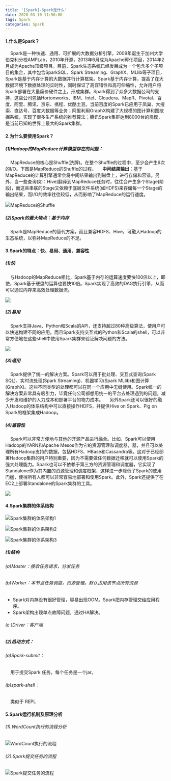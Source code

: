 ```yaml
---
title: '[Spark]-Spark是什么'
date: 2020-03-10 11:50:00
tags: Spark
categories: Spark
---
```


#### 1.什么是Spark？
&nbsp;&nbsp;&nbsp;&nbsp;Spark是一种快速、通用、可扩展的大数据分析引擎，2009年诞生于加州大学伯克利分校AMPLab，2010年开源，2013年6月成为Apache孵化项目，2014年2月成为Apache顶级项目。目前，Spark生态系统已经发展成为一个包含多个子项目的集合，其中包含SparkSQL、Spark Streaming、GraphX、MLlib等子项目，Spark是基于内存计算的大数据并行计算框架。Spark基于内存计算，提高了在大数据环境下数据处理的实时性，同时保证了高容错性和高可伸缩性，允许用户将Spark部署在大量廉价硬件之上，形成集群。Spark得到了众多大数据公司的支持，这些公司包括Hortonworks、IBM、Intel、Cloudera、MapR、Pivotal、百度、阿里、腾讯、京东、携程、优酷土豆。当前百度的Spark已应用于凤巢、大搜索、直达号、百度大数据等业务；阿里利用GraphX构建了大规模的图计算和图挖掘系统，实现了很多生产系统的推荐算法；腾讯Spark集群达到8000台的规模，是当前已知的世界上最大的Spark集群。
#### 2.为什么要使用Spark？
##### (1)Hadoop的MapReduce计算模型存在的问题：
&nbsp;&nbsp;&nbsp;&nbsp;MapReduce的核心是Shuffle(洗牌)。在整个Shuffle的过程中，至少会产生6次的I/O。下图是MapReduce的Shuffle的过程。
&nbsp;&nbsp;&nbsp;&nbsp;**中间结果输出**：基于MapReduce的计算引擎通常会将中间结果输出到磁盘上，进行存储和容错。另外，当一些查询(如：Hive)翻译到MapReduce任务时，往往会产生多个Stage(阶段)，而这些串联的Stage又依赖于底层文件系统(如HDFS)来存储每一个Stage的输出结果，而I/O的效率往往较低，从而影响了MapReduce的运行速度。

![MapReduce的Shuffle](https://imgconvert.csdnimg.cn/aHR0cHM6Ly91cGxvYWQtaW1hZ2VzLmppYW5zaHUuaW8vdXBsb2FkX2ltYWdlcy80MzkxNDA3LTE1MDc1NWEyZTdkYjJmYWQucG5n?x-oss-process=image/format,png)


##### (2)Spark的最大特点：基于内存
&nbsp;&nbsp;&nbsp;&nbsp;Spark是MapReduce的替代方案，而且兼容HDFS、Hive，可融入Hadoop的生态系统，以弥补MapReduce的不足。

#### 3.Spark的特点：快、易用、通用、兼容性
##### (1)快
&nbsp;&nbsp;&nbsp;&nbsp;与Hadoop的MapReduce相比，Spark基于内存的运算速度要快100倍以上，即使，Spark基于硬盘的运算也要快10倍。Spark实现了高效的DAG执行引擎，从而可以通过内存来高效处理数据流。

![](https://imgconvert.csdnimg.cn/aHR0cHM6Ly91cGxvYWQtaW1hZ2VzLmppYW5zaHUuaW8vdXBsb2FkX2ltYWdlcy80MzkxNDA3LTNjMWNiNWNjMDA1ZDkzYmEucG5n?x-oss-process=image/format,png)

##### (2)易用
&nbsp;&nbsp;&nbsp;&nbsp;Spark支持Java、Python和Scala的API，还支持超过80种高级算法，使用户可以快速构建不同的应用。而且Spark支持交互式的Python和Scala的shell，可以非常方便地在这些shell中使用Spark集群来验证解决问题的方法。

![](https://imgconvert.csdnimg.cn/aHR0cHM6Ly91cGxvYWQtaW1hZ2VzLmppYW5zaHUuaW8vdXBsb2FkX2ltYWdlcy80MzkxNDA3LTA4OGM1ZmU1NTFjZmNlZDkucG5n?x-oss-process=image/format,png)


##### (3)通用
&nbsp;&nbsp;&nbsp;&nbsp;Spark提供了统一的解决方案。Spark可以用于批处理、交互式查询(Spark SQL)、实时流处理(Spark Streaming)、机器学习(Spark MLlib)和图计算(GraphX)。这些不同类型的处理都可以在同一个应用中无缝使用。Spark统一的解决方案非常具有吸引力，毕竟任何公司都想用统一的平台去处理遇到的问题，减少开发和维护的人力成本和部署平台的物力成本。
&nbsp;&nbsp;&nbsp;&nbsp;另外Spark还可以很好的融入Hadoop的体系结构中可以直接操作HDFS，并提供Hive on Spark、Pig on Spark的框架集成Hadoop。

##### (4)兼容性
&nbsp;&nbsp;&nbsp;&nbsp;Spark可以非常方便地与其他的开源产品进行融合。比如，Spark可以使用Hadoop的YARN和Apache Mesos作为它的资源管理和调度器，器，并且可以处理所有Hadoop支持的数据，包括HDFS、HBase和Cassandra等。这对于已经部署Hadoop集群的用户特别重要，因为不需要做任何数据迁移就可以使用Spark的强大处理能力。Spark也可以不依赖于第三方的资源管理和调度器，它实现了Standalone作为其内置的资源管理和调度框架，这样进一步降低了Spark的使用门槛，使得所有人都可以非常容易地部署和使用Spark。此外，Spark还提供了在EC2上部署Standalone的Spark集群的工具。

![](https://imgconvert.csdnimg.cn/aHR0cHM6Ly91cGxvYWQtaW1hZ2VzLmppYW5zaHUuaW8vdXBsb2FkX2ltYWdlcy80MzkxNDA3LTA5NzIyZWU1YzYwY2M5ZTIucG5n?x-oss-process=image/format,png)

#### 4.Spark集群的体系结构

![Spark集群的体系架构1](https://imgconvert.csdnimg.cn/aHR0cHM6Ly91cGxvYWQtaW1hZ2VzLmppYW5zaHUuaW8vdXBsb2FkX2ltYWdlcy80MzkxNDA3LWVmNzUyM2RiYjc3ODg5MjcucG5n?x-oss-process=image/format,png)

![Spark集群的体系架构2](https://imgconvert.csdnimg.cn/aHR0cHM6Ly91cGxvYWQtaW1hZ2VzLmppYW5zaHUuaW8vdXBsb2FkX2ltYWdlcy80MzkxNDA3LWU4OGE2NjA0MDU4NWIwYTMucG5n?x-oss-process=image/format,png)

![Spark集群的体系架构3](https://imgconvert.csdnimg.cn/aHR0cHM6Ly91cGxvYWQtaW1hZ2VzLmppYW5zaHUuaW8vdXBsb2FkX2ltYWdlcy80MzkxNDA3LTc3OWZkNzYwMGIzYzVlMjQucG5n?x-oss-process=image/format,png)

##### (1)结构
###### (a)Master：接收任务请求，分发任务

###### (b)Worker：本节点任务调度，资源管理。默认占用该节点所有资源
* Spark对内存没有很好管理，容易出现OOM。Spark把内存管理交给应用程序。	
* Spark架构出现单点故障问题，通过HA解决。
		
###### (c )Driver：客户端

##### (2)启动方式：
###### (a)Spark-submit：
&nbsp;&nbsp;&nbsp;&nbsp;用于提交Spark 任务。每个任务是一个jar。
###### (b)spark-shell：
&nbsp;&nbsp;&nbsp;&nbsp;类似于 REPL

#### 5.Spark运行机制及原理分析
###### (1).WordCount执行的流程分析

![WordCount执行的流程](https://imgconvert.csdnimg.cn/aHR0cHM6Ly91cGxvYWQtaW1hZ2VzLmppYW5zaHUuaW8vdXBsb2FkX2ltYWdlcy80MzkxNDA3LThlOWIyNzhjMjUyNzk5NzcucG5n?x-oss-process=image/format,png)

###### (2).Spark提交任务的流程
![Spark提交任务的流程](https://imgconvert.csdnimg.cn/aHR0cHM6Ly91cGxvYWQtaW1hZ2VzLmppYW5zaHUuaW8vdXBsb2FkX2ltYWdlcy80MzkxNDA3LWRiODNiZDJjZjg2ZmM0OWQucG5n?x-oss-process=image/format,png)